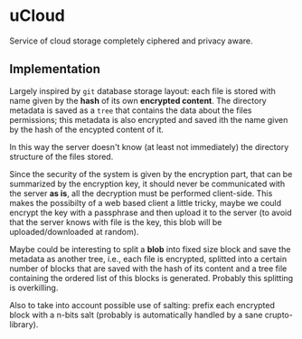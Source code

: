 # uCloud

Service of cloud storage completely ciphered and privacy aware.

## Implementation

Largely inspired by ``git`` database storage layout: each file is stored with
name given by the **hash** of its own **encrypted content**. The directory
metadata is saved as a ``tree`` that contains the data about the files
permissions; this metadata is also encrypted and saved ith the name given by
the hash of the encypted content of it.

In this way the server doesn't know (at least not immediately) the directory
structure of the files stored.

Since the security of the system is given by the encryption part, that can be
summarized by the encryption key, it should never be communicated with the
server **as is**, all the decryption must be performed client-side. This makes
the possibilty of a web based client a little tricky, maybe we could encrypt
the key with a passphrase and then upload it to the server (to avoid that the
server knows with file is the key, this blob will be uploaded/downloaded at
random).

Maybe could be interesting to split a **blob** into fixed size block and save the
metadata as another tree, i.e., each file is encrypted, splitted into a certain number
of blocks that are saved with the hash of its content and a tree file containing the
ordered list of this blocks is generated. Probably this splitting is overkilling.

Also to take into account possible use of salting: prefix each encrypted block with
a n-bits salt (probably is automatically handled by a sane crupto-library).
